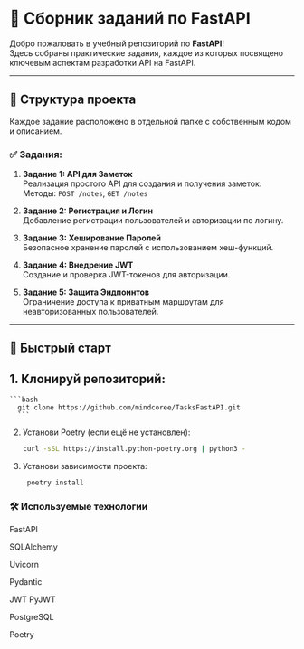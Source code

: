 # 📘 Сборник заданий по FastAPI

Добро пожаловать в учебный репозиторий по **FastAPI**!  
Здесь собраны практические задания, каждое из которых посвящено ключевым аспектам разработки API на FastAPI.

---

## 📂 Структура проекта

Каждое задание расположено в отдельной папке с собственным кодом и описанием.

### ✅ Задания:

1. **Задание 1: API для Заметок**  
   Реализация простого API для создания и получения заметок.  
   Методы: `POST /notes`, `GET /notes`

2. **Задание 2: Регистрация и Логин**  
   Добавление регистрации пользователей и авторизации по логину.

3. **Задание 3: Хеширование Паролей**  
   Безопасное хранение паролей с использованием хеш-функций.

4. **Задание 4: Внедрение JWT**  
   Создание и проверка JWT-токенов для авторизации.

5. **Задание 5: Защита Эндпоинтов**  
   Ограничение доступа к приватным маршрутам для неавторизованных пользователей.

---

## 🚀 Быстрый старт

## 1. Клонируй репозиторий:
    ```bash
      git clone https://github.com/mindcoree/TasksFastAPI.git
      ```

2. Установи Poetry (если ещё не установлен):

   ```bash
   curl -sSL https://install.python-poetry.org | python3 -

2. Установи зависимости проекта:

    ```bash
     poetry install

### 🛠 Используемые технологии
   FastAPI
   
   SQLAlchemy   
   
   Uvicorn
   
   Pydantic
   
   JWT PyJWT
   
   PostgreSQL
   
   Poetry


